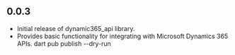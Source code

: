 ## 0.0.3

- Initial release of dynamic365_api library.
- Provides basic functionality for integrating with Microsoft Dynamics 365 APIs.
  dart pub publish --dry-run
